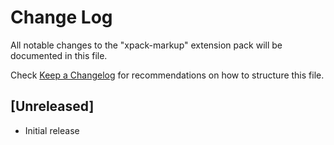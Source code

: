 # Change Log

All notable changes to the "xpack-markup" extension pack will be documented in this file.

Check [Keep a Changelog](http://keepachangelog.com/) for recommendations on how to structure this file.

## [Unreleased]

- Initial release
